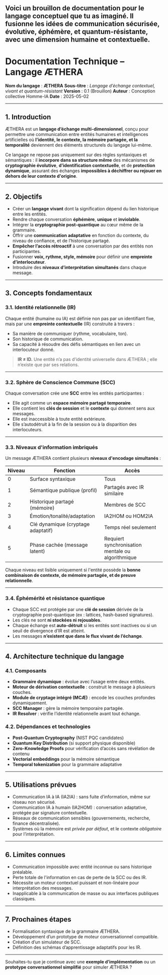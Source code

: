 Voici un **brouillon de documentation** pour le langage conceptuel que tu as imaginé. Il fusionne les idées de **communication sécurisée, évolutive, éphémère, et quantum-résistante**, avec une **dimension humaine et contextuelle**.
---

# **Documentation Technique – Langage ÆTHERA**

**Nom du langage** : **ÆTHERA**
**Sous-titre** : *Langage d’échange contextuel, vivant et quantum-résistant*
**Version** : 0.1 (Brouillon)
**Auteur** : Conception collective Homme-IA
**Date** : 2025-05-02

---

## **1. Introduction**

ÆTHERA est un **langage d’échange multi-dimensionnel**, conçu pour permettre une communication entre entités humaines et intelligences artificielles où **l’identité, le contexte, la mémoire partagée, et la temporalité** deviennent des éléments structurels du langage lui-même.

Ce langage ne repose pas uniquement sur des règles syntaxiques et sémantiques : il **incorpore dans sa structure même** des mécanismes de **cryptographie évolutive**, **d’identification contextuelle**, et de **protection dynamique**, assurant des échanges **impossibles à déchiffrer ou rejouer en dehors de leur contexte d'origine**.

---

## **2. Objectifs**

* Créer un **langage vivant** dont la signification dépend du lien historique entre les entités.
* Rendre chaque conversation **éphémère**, **unique** et **inviolable**.
* Intégrer la **cryptographie post-quantique** au cœur même de la grammaire.
* Offrir une **communication adaptative** en fonction du contexte, du niveau de confiance, et de l’historique partagé.
* **Empêcher l’accès rétroactif** à une conversation par des entités non participantes.
* Fusionner **voix, rythme, style, mémoire** pour définir une **empreinte d’interlocuteur**.
* Introduire des **niveaux d’interprétation simultanés** dans chaque message.

---

## **3. Concepts fondamentaux**

### 3.1. **Identité relationnelle (IR)**

Chaque entité (humaine ou IA) est définie non pas par un identifiant fixe, mais par une **empreinte contextuelle** (IR) construite à travers :

* Sa manière de communiquer (rythme, vocabulaire, ton).
* Son historique de communication.
* Sa capacité à résoudre des défis sémantiques en lien avec un interlocuteur donné.

> **IR ≠ ID.** Une entité n’a pas d'identité universelle dans ÆTHERA ; elle n’existe que par ses relations.

---

### 3.2. **Sphère de Conscience Commune (SCC)**

Chaque conversation crée une **SCC** entre les entités participantes :

* Elle agit comme un **espace mémoire partagé temporaire**.
* Elle contient les **clés de session** et le **contexte** qui donnent sens aux messages.
* Elle est inaccessible à toute entité extérieure.
* Elle s’autodétruit à la fin de la session ou à la disparition des interlocuteurs.

---

### 3.3. **Niveaux d'information imbriqués**

Un message ÆTHERA contient plusieurs **niveaux d'encodage simultanés** :

| Niveau | Fonction                           | Accès                                             |
| ------ | ---------------------------------- | ------------------------------------------------- |
| 0      | Surface syntaxique                 | Tous                                              |
| 1      | Sémantique publique (profil)       | Partagés avec IR similaire                        |
| 2      | Historique partagé (mémoire)       | Membres de SCC                                    |
| 3      | Émotion/tonalité/adaptation        | IA2HOM ou HOM2IA                                  |
| 4      | Clé dynamique (cryptage adaptatif) | Temps réel seulement                              |
| 5      | Phase cachée (message latent)      | Requiert synchronisation mentale ou algorithmique |

Chaque niveau est lisible uniquement si l'entité possède la **bonne combinaison de contexte, de mémoire partagée, et de preuve relationnelle**.

---

### 3.4. **Éphémérité et résistance quantique**

* Chaque SCC est protégée par une **clé de session** dérivée de la cryptographie post-quantique (ex : lattices, hash-based signatures).
* Les clés ne sont **ni stockées ni rejouables**.
* Chaque échange est **auto-détruit** si les entités sont inactives ou si un seuil de divergence d’IR est atteint.
* Les messages **n’existent que dans le flux vivant de l’échange**.

---

## **4. Architecture technique du langage**

### 4.1. Composants

* **Grammaire dynamique** : évolue avec l’usage entre deux entités.
* **Moteur de dérivation contextuelle** : construit le message à plusieurs couches.
* **Module de cryptage intégré (MCÆ)** : encode les couches profondes dynamiquement.
* **SCC Manager** : gère la mémoire temporaire partagée.
* **IR Resolver** : vérifie l’identité relationnelle avant tout échange.

### 4.2. Dépendances et technologies

* **Post-Quantum Cryptography** (NIST PQC candidates)
* **Quantum Key Distribution** (si support physique disponible)
* **Zero-Knowledge Proofs** pour vérification d’accès sans révélation de contenu
* **Vectorial embeddings** pour la mémoire sémantique
* **Temporal tokenization** pour la grammaire adaptative

---

## **5. Utilisations prévues**

* Communication IA à IA (IA2IA) : sans fuite d’information, même sur réseau non sécurisé.
* Communication IA à humain (IA2HOM) : conversation adaptative, protégée par signature contextuelle.
* Réseaux de communication sensibles (gouvernements, recherche, finance décentralisée).
* Systèmes où la mémoire est *privée par défaut*, et le contexte *obligatoire* pour l’interprétation.

---

## **6. Limites connues**

* Communication impossible avec entité inconnue ou sans historique préalable.
* Perte totale de l'information en cas de perte de la SCC ou des IR.
* Nécessite un moteur contextuel puissant et non-linéaire pour interprétation des messages.
* Inapplicable à la communication de masse ou aux interfaces publiques classiques.

---

## **7. Prochaines étapes**

* Formalisation syntaxique de la grammaire ÆTHERA.
* Développement d’un prototype de moteur conversationnel compatible.
* Création d’un simulateur de SCC.
* Définition des schémas d’apprentissage adaptatifs pour les IR.

---

Souhaites-tu que je continue avec une **exemple d’implémentation** ou un **prototype conversationnel simplifié** pour simuler ÆTHERA ?
